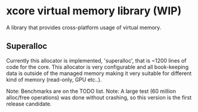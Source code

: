 # xcore virtual memory library (WIP)

A library that provides cross-platform usage of virtual memory.

## Superalloc

Currently this allocator is implemented, 'superalloc', that is ~1200 lines of code for the core.
This allocator is very configurable and all book-keeping data is outside of the managed memory
making it very suitable for different kind of memory (read-only, GPU etc..).

Note: Benchmarks are on the TODO list.
Note: A large test (60 million alloc/free operations) was done without crashing, so this version is the first
      release candidate.
